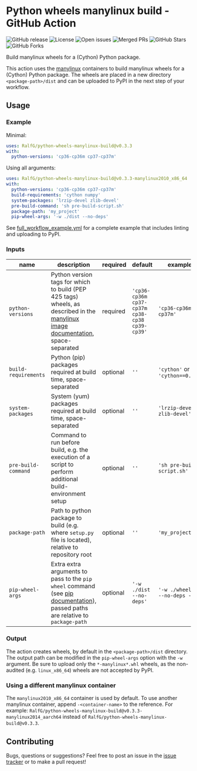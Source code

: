 # Python wheels manylinux build - GitHub Action

![GitHub release](https://flat.badgen.net/github/release/RalfG/python-wheels-manylinux-build)
![License](https://flat.badgen.net/github/license/RalfG/python-wheels-manylinux-build)
![Open issues](https://flat.badgen.net/github/open-issues/RalfG/python-wheels-manylinux-build)
![Merged PRs](https://flat.badgen.net/github/merged-prs/RalfG/python-wheels-manylinux-build)
![GitHub Stars](https://flat.badgen.net/github/stars/RalfG/python-wheels-manylinux-build)
![GitHub Forks](https://flat.badgen.net/github/forks/RalfG/python-wheels-manylinux-build)

Build manylinux wheels for a (Cython) Python package.

This action uses the [manylinux](https://github.com/pypa/manylinux) containers to
build manylinux wheels for a (Cython) Python package. The wheels are placed in a
new directory `<package-path>/dist` and can be uploaded to PyPI in the next step of your
workflow.

## Usage

### Example
Minimal:

```yaml
uses: RalfG/python-wheels-manylinux-build@v0.3.3
with:
  python-versions: 'cp36-cp36m cp37-cp37m'
```

Using all arguments:

```yaml
uses: RalfG/python-wheels-manylinux-build@v0.3.3-manylinux2010_x86_64
with:
  python-versions: 'cp36-cp36m cp37-cp37m'
  build-requirements: 'cython numpy'
  system-packages: 'lrzip-devel zlib-devel'
  pre-build-command: 'sh pre-build-script.sh'
  package-path: 'my_project'
  pip-wheel-args: '-w ./dist --no-deps'
```

See
[full_workflow_example.yml](https://github.com/RalfG/python-wheels-manylinux-build/blob/master/full_workflow_example.yml)
for a complete example that includes linting and uploading to PyPI.


### Inputs

| name | description | required | default | example(s) |
| - | - | - | - | - |
| `python-versions` | Python version tags for which to build (PEP 425 tags) wheels, as described in the [manylinux image documentation](https://github.com/pypa/manylinux), space-separated | required | `'cp36-cp36m cp37-cp37m cp38-cp38 cp39-cp39'` | `'cp36-cp36m cp37-cp37m'` |
| `build-requirements` | Python (pip) packages required at build time, space-separated | optional | `''` | `'cython'` or `'cython==0.29.14'` |
| `system-packages` | System (yum) packages required at build time, space-separated | optional | `''` | `'lrzip-devel zlib-devel'` |
| `pre-build-command` | Command to run before build, e.g. the execution of a script to perform additional build-environment setup | optional | `''` | `'sh pre-build-script.sh'` |
| `package-path` | Path to python package to build (e.g. where `setup.py` file is located), relative to repository root | optional | `''` | `'my_project'` |
| `pip-wheel-args` | Extra extra arguments to pass to the `pip wheel` command (see [pip documentation](https://pip.pypa.io/en/stable/reference/pip_wheel/)), passed paths are relative to `package-path` | optional | `'-w ./dist --no-deps'` | `'-w ./wheelhouse --no-deps --pre'` |

### Output
The action creates wheels, by default in the `<package-path>/dist` directory. The output
path can be modified in the `pip-wheel-args` option with the `-w` argument. Be sure to
upload only the `*-manylinux*.whl` wheels, as the non-audited (e.g. `linux_x86_64`)
wheels are not accepted by PyPI.

### Using a different manylinux container
The `manylinux2010_x86_64` container is used by default. To use another manylinux
container, append `-<container-name>` to the reference. For example:
`RalfG/python-wheels-manylinux-build@v0.3.3-manylinux2014_aarch64` instead of
`RalfG/python-wheels-manylinux-build@v0.3.3`.

## Contributing
Bugs, questions or suggestions? Feel free to post an issue in the
[issue tracker](https://github.com/RalfG/python-wheels-manylinux-build/issues)
or to make a pull request!
